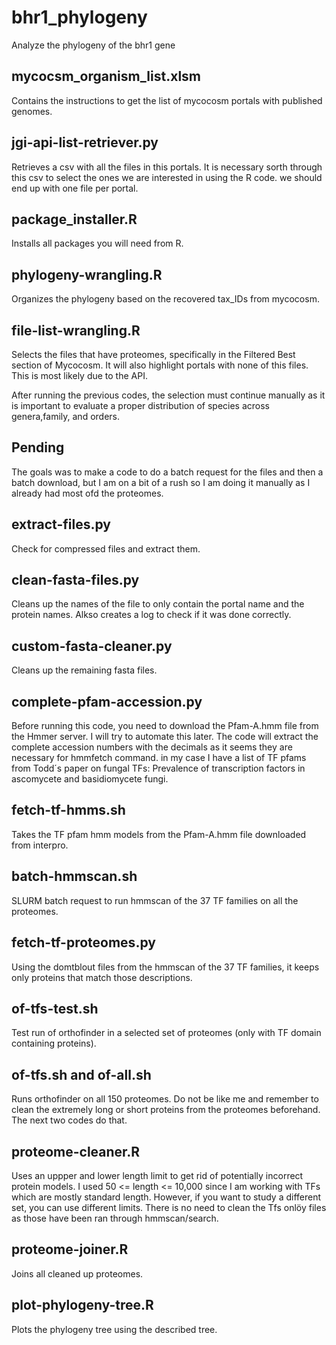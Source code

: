 # bhr1_phylogeny
Analyze the phylogeny of the bhr1 gene

## mycocsm_organism_list.xlsm
Contains the instructions to get the list of mycocosm portals with published genomes.

## jgi-api-list-retriever.py
Retrieves a csv with all the files in this portals. It is necessary sorth through this csv to select the ones we are interested in using the R code. we should end up with one file per portal.

## package_installer.R
Installs all packages you will need from R.

## phylogeny-wrangling.R
Organizes the phylogeny based on the recovered tax_IDs from mycocosm.

## file-list-wrangling.R
Selects the files that have proteomes, specifically in the Filtered Best section of Mycocosm. It will also highlight portals with none of this files. This is most likely due to the API.

After running the previous codes, the selection must continue manually as it is important to evaluate a proper distribution of species across genera,family, and orders.

## Pending
The goals was to make a code to do a batch request for the files and then a batch download, but I am on a bit of a rush so I am doing it manually as I already had most ofd the proteomes.

## extract-files.py
Check for compressed files and extract them.

## clean-fasta-files.py
Cleans up the names of the file to only contain the portal name and the protein names. Alkso creates a log to check if it was done correctly.

## custom-fasta-cleaner.py
Cleans up the remaining fasta files.

## complete-pfam-accession.py
Before running this code, you need to download the Pfam-A.hmm file from the Hmmer server. I will try to automate this later. The code will extract the complete accession numbers with the decimals as it seems they are necessary for hmmfetch command. in my case I have a list of TF pfams from Todd´s paper on fungal TFs: Prevalence of transcription factors in ascomycete and basidiomycete fungi.

## fetch-tf-hmms.sh
Takes the TF pfam hmm models from the Pfam-A.hmm file downloaded from interpro.

## batch-hmmscan.sh
SLURM batch request to run hmmscan of the 37 TF families on all the proteomes.

## fetch-tf-proteomes.py
Using the domtblout files from the hmmscan of the 37 TF families, it keeps only proteins that match those descriptions.

## of-tfs-test.sh
Test run of orthofinder in a selected set of proteomes (only with TF domain containing proteins).

## of-tfs.sh and of-all.sh
Runs orthofinder on all 150 proteomes. Do not be like me and remember to clean the extremely long or short proteins from the proteomes beforehand. The next two codes do that.

## proteome-cleaner.R
Uses an uppper and lower length limit to get rid of potentially incorrect protein models. I used 50 <= length <= 10,000 since I am working with TFs which are mostly standard length. However, if you want to study a different set, you can use different limits. There is no need to clean the Tfs onlöy files as those have been ran through hmmscan/search.

## proteome-joiner.R
Joins all cleaned up proteomes.

## plot-phylogeny-tree.R
Plots the phylogeny tree using the described tree.